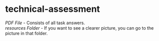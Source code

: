 # technical-assessment

*PDF File*         - Consists of all task answers. <br>
*resources Folder* - If you want to see a clearer picture, you can go to the picture in that folder.
